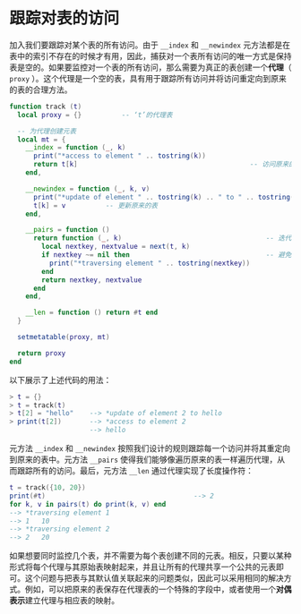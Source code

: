 # 跟踪对表的访问

加入我们要跟踪对某个表的所有访问。由于 `__index` 和 `__newindex` 元方法都是在表中的索引不存在的时候才有用，因此，捕获对一个表所有访问的唯一方式是保持表是空的。如果要监控对一个表的所有访问，那么需要为真正的表创建一个**代理**（ `proxy` ）。这个代理是一个空的表，具有用于跟踪所有访问并将访问重定向到原来的表的合理方法。

```lua
function track (t)
  local proxy = {}          -- ‘t’的代理表

  -- 为代理创建元表
  local mt = {
    __index = function (_, k)
      print("*access to element " .. tostring(k))
      return t[k]                                           -- 访问原来的表
    end,

    __newindex = function (_, k, v)
      print("*update of element " .. tostring(k) .. " to " .. tostring(v))
      t[k] = v          -- 更新原来的表
    end,

    __pairs = function ()
      return function (_, k)                                    -- 迭代函数
        local nextkey, nextvalue = next(t, k)
        if nextkey ~= nil then                                  -- 避免最后一个值
          print("*traversing element " .. tostring(nextkey))
        end
        return nextkey, nextvalue
      end
    end,

    __len = function () return #t end
  }

  setmetatable(proxy, mt)

  return proxy
end
```

以下展示了上述代码的用法：

```lua
> t = {}
> t = track(t)
> t[2] = "hello"    --> *update of element 2 to hello
> print(t[2])       --> *access to element 2
                    --> hello
```

元方法 `__index` 和 `__newindex` 按照我们设计的规则跟踪每一个访问并将其重定向到原来的表中。元方法 `__pairs` 使得我们能够像遍历原来的表一样遍历代理，从而跟踪所有的访问。最后，元方法 `__len` 通过代理实现了长度操作符：

```lua
t = track({10, 20})
print(#t)                                     --> 2
for k, v in pairs(t) do print(k, v) end
--> *traversing element 1
--> 1	10
--> *traversing element 2
--> 2	20
```

如果想要同时监控几个表，并不需要为每个表创建不同的元表。相反，只要以某种形式将每个代理与其原始表映射起来，并且让所有的代理共享一个公共的元表即可。这个问题与把表与其默认值关联起来的问题类似，因此可以采用相同的解决方式。例如，可以把原来的表保存在代理表的一个特殊的字段中，或者使用一个**对偶表示**建立代理与相应表的映射。
